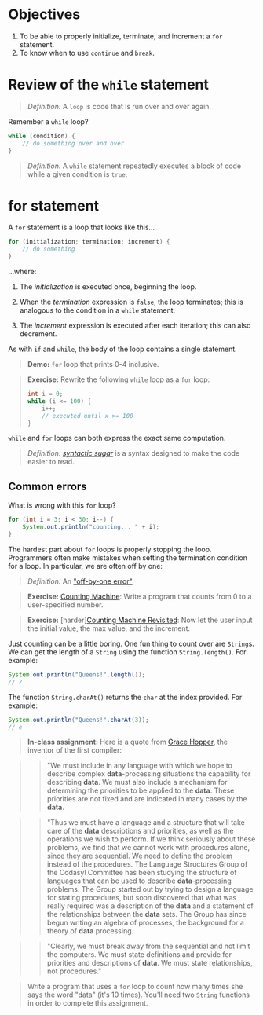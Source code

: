 Objectives
=

1. To be able to properly initialize, terminate, and increment a `for` statement.
2. To know when to use `continue` and `break`.

Review of the `while` statement
=

> *Definition:* A `loop` is code that is run over and over again.

Remember a `while` loop?

```java
while (condition) {
    // do something over and over
}
```

> *Definition:* A `while` statement repeatedly executes a block of code while a given condition is `true`.

for statement
=
A `for` statement is a loop that looks like this...
 
```java
for (initialization; termination; increment) {
    // do something
}
```

...where:

1. The *initialization* is executed once, beginning the loop.

2. When the *termination* expression is `false`, the loop terminates; this is analogous to the condition in a `while` statement.

3. The *increment* expression is executed after each iteration; this can also decrement.

As with `if` and `while`, the body of the loop contains a single statement.

> **Demo:** `for` loop that prints 0-4 inclusive.

> **Exercise:** Rewrite the following `while` loop as a `for` loop:
> ```java
> int i = 0;
> while (i <= 100) {
>     i++;
>     // executed until x >= 100
> }
> ```

`while` and `for` loops can both express the exact same computation.

> *Definition:* *[syntactic sugar](http://en.wikipedia.org/wiki/Syntactic_sugar)* is a syntax designed to make the code easier to read.

Common errors
-

What is wrong with this `for` loop?

```java
for (int i = 3; i < 30; i--) {
    System.out.println("counting... " + i);
}
```

The hardest part about `for` loops is properly stopping the loop. Programmers often make mistakes when setting the termination condition for a loop. In particular, we are often off by one:

> *Definition:* An ["off-by-one error"](http://en.wikipedia.org/wiki/Off-by-one_error)

> **Exercise:** [Counting Machine](http://programmingbydoing.com/a/counting-machine.html): Write a program that counts from 0 to a user-specified number.

> **Exercise:** [harder][Counting Machine Revisited](http://programmingbydoing.com/a/counting-machine-revisited.html): Now let the user input the initial value, the max value, and the increment.

Just counting can be a little boring. One fun thing to count over are `String`s. We can get the length of a `String` using the function `String.length()`. For example:

```java
System.out.println("Queens!".length());
// 7
```

The function `String.charAt()` returns the `char` at the index provided. For example:

```java
System.out.println("Queens!".charAt(3));
// e
```

> **In-class assignment:** Here is a quote from [Grace Hopper](http://en.wikipedia.org/wiki/Grace_Hopper), the inventor of the first compiler:

> > "We must include in any language with which we hope to describe complex **data**-processing situations the capability for describing **data**. We must also include a mechanism for determining the priorities to be applied to the **data**. These priorities are not fixed and are indicated in many cases by the **data**.

> > "Thus we must have a language and a structure that will take care of the **data** descriptions and priorities, as well as the operations we wish to perform. If we think seriously about these problems, we find that we cannot work with procedures alone, since they are sequential. We need to define the problem instead of the procedures. The Language Structures Group of the Codasyl Committee has been studying the structure of languages that can be used to describe **data**-processing problems. The Group started out by trying to design a language for stating procedures, but soon discovered that what was really required was a description of the **data** and a statement of the relationships between the **data** sets. The Group has since begun writing an algebra of processes, the background for a theory of **data** processing.

> > "Clearly, we must break away from the sequential and not limit the computers. We must state definitions and provide for priorities and descriptions of **data**. We must state relationships, not procedures."

> Write a program that uses a `for` loop to count how many times she says the word "data" (it's 10 times). You'll need two `String` functions in order to complete this assignment.
